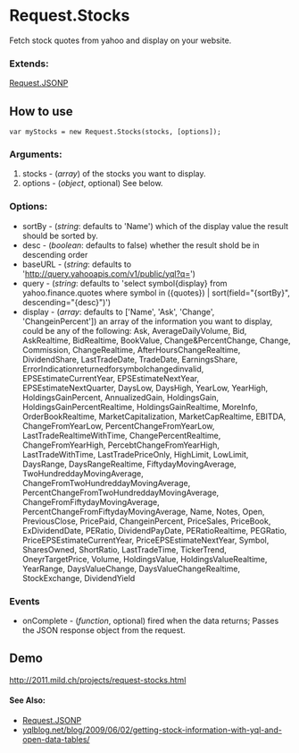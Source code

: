 Request.Stocks
==============

Fetch stock quotes from yahoo and display on your website.

### Extends:

[Request.JSONP](http://mootools.net/docs/more/Request/Request.JSONP)

How to use
----------

	var myStocks = new Request.Stocks(stocks, [options]);

### Arguments:

1. stocks - (*array*) of the stocks you want to display.
2. options - (*object*, optional) See below.

### Options:

* sortBy - (*string*: defaults to 'Name') which of the display value the result should be sorted by.
* desc - (*boolean*: defaults to false) whether the result shold be in descending order
* baseURL - (*string*: defaults to 'http://query.yahooapis.com/v1/public/yql?q=')
* query - (*string*: defaults to 'select symbol{display} from yahoo.finance.quotes where symbol in ({quotes}) | sort(field="{sortBy}", descending="{desc}")')
* display - (*array*: defaults to ['Name', 'Ask', 'Change', 'ChangeinPercent']) an array of the information you want to display, could be any of the following: Ask, AverageDailyVolume, Bid, AskRealtime, BidRealtime, BookValue, Change&PercentChange, Change, Commission, ChangeRealtime, AfterHoursChangeRealtime, DividendShare, LastTradeDate, TradeDate, EarningsShare, ErrorIndicationreturnedforsymbolchangedinvalid, EPSEstimateCurrentYear, EPSEstimateNextYear, EPSEstimateNextQuarter, DaysLow, DaysHigh, YearLow, YearHigh, HoldingsGainPercent, AnnualizedGain, HoldingsGain, HoldingsGainPercentRealtime, HoldingsGainRealtime, MoreInfo, OrderBookRealtime, MarketCapitalization, MarketCapRealtime, EBITDA, ChangeFromYearLow, PercentChangeFromYearLow, LastTradeRealtimeWithTime, ChangePercentRealtime, ChangeFromYearHigh, PercebtChangeFromYearHigh, LastTradeWithTime, LastTradePriceOnly, HighLimit, LowLimit, DaysRange, DaysRangeRealtime, FiftydayMovingAverage, TwoHundreddayMovingAverage, ChangeFromTwoHundreddayMovingAverage, PercentChangeFromTwoHundreddayMovingAverage, ChangeFromFiftydayMovingAverage, PercentChangeFromFiftydayMovingAverage, Name, Notes, Open, PreviousClose, PricePaid, ChangeinPercent, PriceSales, PriceBook, ExDividendDate, PERatio, DividendPayDate, PERatioRealtime, PEGRatio, PriceEPSEstimateCurrentYear, PriceEPSEstimateNextYear, Symbol, SharesOwned, ShortRatio, LastTradeTime, TickerTrend, OneyrTargetPrice, Volume, HoldingsValue, HoldingsValueRealtime, YearRange, DaysValueChange, DaysValueChangeRealtime, StockExchange, DividendYield

### Events

* onComplete - (*function*, optional) fired when the data returns; Passes the JSON response object from the request.

Demo
----

http://2011.mild.ch/projects/request-stocks.html

#### See Also:

* [Request.JSONP](http://mootools.net/docs/more/Request/Request.JSONP)
* [yqlblog.net/blog/2009/06/02/getting-stock-information-with-yql-and-open-data-tables/](http://www.yqlblog.net/blog/2009/06/02/getting-stock-information-with-yql-and-open-data-tables/)
